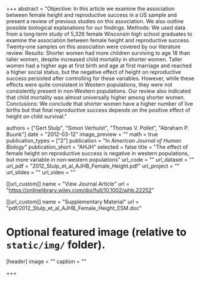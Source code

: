 +++
abstract = "Objective: In this article we examine the association between female height and reproductive success in a US sample and present a review of previous studies on this association. We also outline possible biological explanations for our findings. Methods: We used data from a long‐term study of 5,326 female Wisconsin high school graduates to examine the association between female height and reproductive success. Twenty‐one samples on this association were covered by our literature review. Results: Shorter women had more children surviving to age 18 than taller women, despite increased child mortality in shorter women. Taller women had a higher age at first birth and age at first marriage and reached a higher social status, but the negative effect of height on reproductive success persisted after controlling for these variables. However, while these effects were quite consistent in Western populations, they were not consistently present in non‐Western populations. Our review also indicated that child mortality was almost universally higher among shorter women. Conclusions: We conclude that shorter women have a higher number of live births but that final reproductive success depends on the positive effect of height on child survival."

authors = ["Gert Stulp", "Simon Verhulst", "Thomas V. Pollet", "Abraham P. Buunk"]
date = "2012-03-12"
image_preview = ""
math = true
publication_types = ["2"]
publication = "In *American Journal of Human Biology*"
publication_short = "AHJH"
selected = false
title = "The effect of female height on reproductive success is negative in western populations, but more variable in non‐western populations"
url_code = ""
url_dataset = ""
url_pdf = "2012_Stulp_et_al_AJHB_Female_Height.pdf"
url_project = ""
url_slides = ""
url_video = ""

[[url_custom]]
name = "View Journal Article"
url = "https://onlinelibrary.wiley.com/doi/full/10.1002/ajhb.22252"

[[url_custom]]
name = "Supplementary Material"
url = "pdf/2012_Stulp_et_al_AJHB_Female_Height_ESM.doc"

# Optional featured image (relative to `static/img/` folder).
[header]
image = ""
caption = ""

+++
